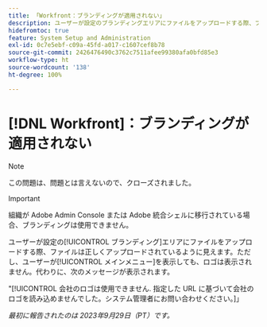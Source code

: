 ```yaml
---
title: 「Workfront：ブランディングが適用されない」
description: ユーザーが設定のブランディングエリアにファイルをアップロードする際、ファイルは正しくアップロードされているように見えます。ただし、ユーザーがメインメニューを表示した場合、ロゴは表示されません。代わりに、エラーメッセージが表示されます。
hidefromtoc: true
feature: System Setup and Administration
exl-id: 0c7e5ebf-c09a-45fd-a017-c1607cef8b78
source-git-commit: 2426476490c3762c7511afee99380afa0bfd85e3
workflow-type: ht
source-wordcount: '138'
ht-degree: 100%

---
```


# [!DNL Workfront]：ブランディングが適用されない

>[!NOTE]
>
>この問題は、問題とは言えないので、クローズされました。

>[!IMPORTANT]
>
>組織が Adobe Admin Console または Adobe 統合シェルに移行されている場合、ブランディングは使用できません。

ユーザーが設定の[!UICONTROL ブランディング]エリアにファイルをアップロードする際、ファイルは正しくアップロードされているように見えます。ただし、ユーザーが[!UICONTROL メインメニュー]を表示しても、ロゴは表示されません。代わりに、次のメッセージが表示されます。

&quot;[!UICONTROL 会社のロゴは使用できません. 指定した URL に基づいて会社のロゴを読み込めませんでした。システム管理者にお問い合わせください。]」

_最初に報告されたのは 2023年9月29日（PT）です。_
